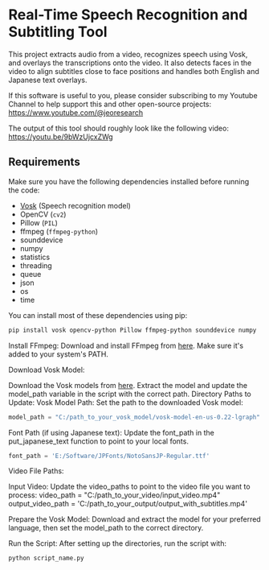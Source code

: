 # Real-Time Speech Recognition and Subtitling Tool
This project extracts audio from a video, recognizes speech using Vosk, and overlays the transcriptions onto the video. It also detects faces in the video to align subtitles close to face positions and handles both English and Japanese text overlays.

If this software is useful to you, please consider subscribing to my Youtube Channel to help support this and other open-source projects: https://www.youtube.com/@jeoresearch

The output of this tool should roughly look like the following video: https://youtu.be/9bWzUjcxZWg

## Requirements

Make sure you have the following dependencies installed before running the code:

- [Vosk](https://github.com/alphacep/vosk-api) (Speech recognition model)
- OpenCV (`cv2`)
- Pillow (`PIL`)
- ffmpeg (`ffmpeg-python`)
- sounddevice
- numpy
- statistics
- threading
- queue
- json
- os
- time

You can install most of these dependencies using pip:

```bash
pip install vosk opencv-python Pillow ffmpeg-python sounddevice numpy
```

Install FFmpeg: Download and install FFmpeg from [here](https://ffmpeg.org/download.html). Make sure it's added to your system's PATH.

Download Vosk Model:

Download the Vosk models from [here](https://alphacephei.com/vosk/models).
Extract the model and update the model_path variable in the script with the correct path.
Directory Paths to Update:
Vosk Model Path: Set the path to the downloaded Vosk model:

```python
model_path = "C:/path_to_your_vosk_model/vosk-model-en-us-0.22-lgraph"
```

Font Path (if using Japanese text): Update the font_path in the put_japanese_text function to point to your local fonts.

```python
font_path = 'E:/Software/JPFonts/NotoSansJP-Regular.ttf'
```

Video File Paths:

Input Video: Update the video_paths to point to the video file you want to process:
video_path = "C:/path_to_your_video/input_video.mp4"
output_video_path = 'C:/path_to_your_output/output_with_subtitles.mp4'

Prepare the Vosk Model: Download and extract the model for your preferred language, then set the model_path to the correct directory.

Run the Script: After setting up the directories, run the script with:

```bash
python script_name.py
```


